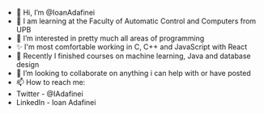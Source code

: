 - 👋 Hi, I’m @IoanAdafinei
- 👋 I am learning at the Faculty of Automatic Control and Computers from UPB
- 👀 I’m interested in pretty much all areas of programming
- ✨ I'm most comfortable working in C, C++ and JavaScript with React
- 🌱 Recently I finished courses on machine learning, Java and database design 
- 💞️ I’m looking to collaborate on anything i can help with or have posted
- 📫 How to reach me:
-   Twitter - @IAdafinei
-   LinkedIn - Ioan Adafinei

<!---
IoanAdafinei/IoanAdafinei is a ✨ special ✨ repository because its `README.md` (this file) appears on your GitHub profile.
You can click the Preview link to take a look at your changes.
--->
